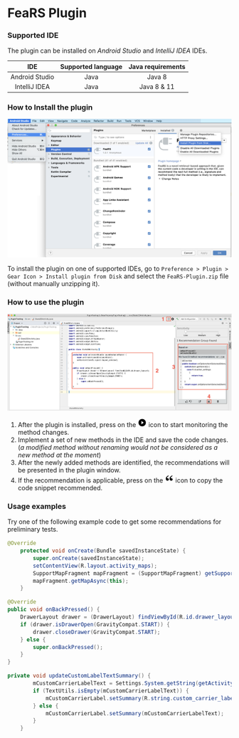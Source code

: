 # FeaRS Plugin

### Supported IDE
The plugin can be installed on *Android Studio* and *IntelliJ IDEA* IDEs.

| IDE  | Supported language | Java requirements |
| :------------: |:---------------:| :-----:|
| Android Studio      | Java | Java 8 |
| IntelliJ IDEA    | Java       |   Java 8 & 11 |


### How to Install the plugin

![Plugin installation](./img/Plugin_installation.png)

To install the plugin on one of supported IDEs, go to `Preference > Plugin > Gear Icon > Install plugin from Disk` and select the `FeaRS-Plugin.zip` file (without manually unzipping it).


### How to use the plugin

![Plugin usage](./img/Plugin_usage.png)

1. After the plugin is installed, press on the <img src="./img/play_icon.png" height = 20> icon to start monitoring the method changes.
2. Implement a set of new methods in the IDE and save the code changes. (_a modified method without renaming would not be considered as a new method at the moment_)
3. After the newly added methods are identified, the recommendations will be presented in the plugin window.
4. If the recommendation is applicable, press on the <img src="./img/quote_icon.png" height = 20> icon to copy the code snippet recommended.

### Usage examples

Try one of the following example code to get some recommendations for preliminary tests.

```java
@Override
    protected void onCreate(Bundle savedInstanceState) {
        super.onCreate(savedInstanceState);
        setContentView(R.layout.activity_maps);
        SupportMapFragment mapFragment = (SupportMapFragment) getSupportFragmentManager().findFragmentById(R.id.map);
        mapFragment.getMapAsync(this);
    }
```

```java
@Override
public void onBackPressed() {
    DrawerLayout drawer = (DrawerLayout) findViewById(R.id.drawer_layout);
    if (drawer.isDrawerOpen(GravityCompat.START)) {
        drawer.closeDrawer(GravityCompat.START);
    } else {
        super.onBackPressed();
    }
}
```

```java
private void updateCustomLabelTextSummary() {
        mCustomCarrierLabelText = Settings.System.getString(getActivity().getContentResolver(), Settings.System.CUSTOM_CARRIER_LABEL);
        if (TextUtils.isEmpty(mCustomCarrierLabelText)) {
            mCustomCarrierLabel.setSummary(R.string.custom_carrier_label_notset);
        } else {
            mCustomCarrierLabel.setSummary(mCustomCarrierLabelText);
        }
    }
```
